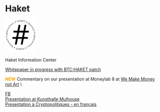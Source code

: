 # Haket
<img src="haket_logo.png" alt="HAKET" width="100"/>

Haket Information Center

[Whitepaper in progress with BTC:HAKET patch](https://pad.riseup.net/p/r.2194016c0fe88594ba97212fe091ec10)

<span style="color:orange">**NEW**</span> Commentary on our presentation at Moneylab 8 at [We Make Money not Art](https://we-make-money-not-art.com/value-extraction-and-the-workforce-of-the-cryptocene/)  \

[FB](https://web.facebook.com/pg/HaketRC/about/)  \
[Presentation at Kunsthalle Mulhouse](http://kunsthallemulhouse.com/oeuvres/haket-rational-cryptocurrency/algotaylorism14/)  \
[Presentation à Cryptopolitiques - en français](https://www.youtube.com/watch?v=Q6VI6_KtIqc)  
